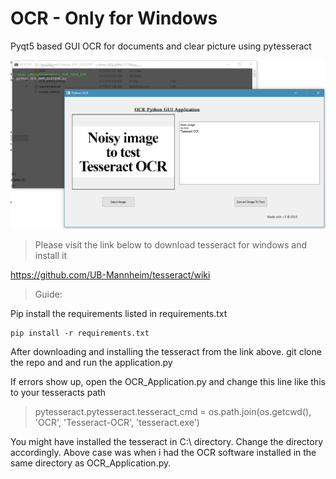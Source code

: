 # OCR - Only for Windows

Pyqt5 based GUI OCR for documents and clear picture using pytesseract

![alt text](https://github.com/mujeebishaque/OCR/blob/master/ocr.png)


>Please visit the link below to download tesseract for windows and install it

https://github.com/UB-Mannheim/tesseract/wiki

>Guide:

Pip install the requirements listed in requirements.txt
```
pip install -r requirements.txt
```
After downloading and installing the tesseract from the link above. git clone the repo and and run the application.py

If errors show up, open the OCR_Application.py and change this line like this to your tesseracts path

>pytesseract.pytesseract.tesseract_cmd = os.path.join(os.getcwd(), 'OCR', 'Tesseract-OCR', 'tesseract.exe')

You might have installed the tesseract in C:\ directory. Change the directory accordingly. Above case was when i had the OCR software installed in the same directory as OCR_Application.py.
